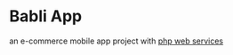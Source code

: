 # Babli App

an e-commerce mobile app project with <a href="https://github.com/aasumitro/babli-service/">php web services</a>
